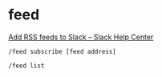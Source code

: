 
# feed

[Add RSS feeds to Slack – Slack Help Center](https://get.slack.help/hc/en-us/articles/218688467-Add-RSS-feeds-to-Slack)
```
/feed subscribe [feed address] 

/feed list
```

